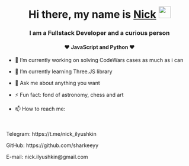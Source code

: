 <h1 align="center">Hi there, my name is <a href="https://github.com/sharkeeyy/" target="_blank">Nick</a> 
<img src="https://github.com/blackcater/blackcater/raw/main/images/Hi.gif" height="32"/></h1>
<h3 align="center">I am a Fullstack Developer and a curious person</h3>
<h4 align="center">❤️ JavaScript and Python ❤️</h4>

- 🔭 I’m currently working on solving CodeWars cases as much as i can
- 🌱 I’m currently learning Three.JS library
- 💬 Ask me about anything you want

- ⚡ Fun fact: fond of astronomy, chess and art

- 📫 How to reach me: 
<br>
<p>Telegram: https://t.me/nick_ilyushkin</p>
<p>GitHub: https://github.com/sharkeeyy</p>
<p>E-mail: nick.ilyushkin@gmail.com</p>
